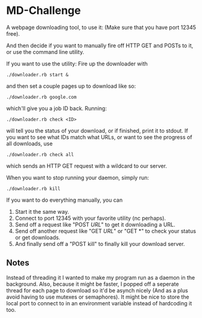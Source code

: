 # MD-Challenge

A webpage downloading tool, to use it:
(Make sure that you have port 12345 free).

And then decide if you want to manually fire off HTTP GET and POSTs to it, or use the command line utility.

If you want to use the utility:
Fire up the downloader with
```
./downloader.rb start &
```
and then set a couple pages up to download like so:
```
./downloader.rb google.com
```
which'll give you a job ID back.
Running:
```
./downloader.rb check <ID>
```
will tell you the status of your download, or if finished, print it to stdout.
If you want to see what IDs match what URLs, or want to see the progress of all downloads, use
```
./downloader.rb check all
```
which sends an HTTP GET request with a wildcard to our server.

When you want to stop running your daemon, simply run:
```
./downloader.rb kill
```

If you want to do everything manually, you can

1. Start it the same way.
2. Connect to port 12345 with your favorite utility (nc perhaps).
3. Send off a request like "POST _URL_" to get it downloading a URL.
4. Send off another request like "GET _URL_" or "GET *" to check your status or get downloads.
5. And finally send off a "POST kill" to finally kill your download server.
 

## Notes
Instead of threading it I wanted to make my program run as a daemon in the background.
Also, because it might be faster, I popped off a seperate thread for each page to download so it'd be asynch nicely (And as a plus avoid having to use mutexes or semaphores).
It might be nice to store the local port to connect to in an environment variable instead of hardcoding it too.
